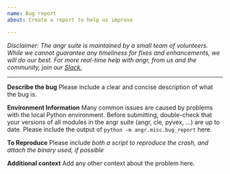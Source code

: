 ```yaml
---
name: Bug report
about: Create a report to help us improve

---
```


*Disclaimer: The angr suite is maintained by a small team of volunteers. While we cannot guarantee any timeliness for fixes and enhancements, we will do our best. For more real-time help with angr, from us and the community, join our [Slack.](http://angr.io/invite/)*

---

**Describe the bug**
Please include a clear and concise description of what the bug is.

**Environment Information**
Many common issues are caused by problems with the local Python environment.
Before submitting, double-check that your versions of all modules in the angr suite (angr, cle, pyvex, ...) are up to date.
Please include the output of `python -m angr.misc.bug_report` here.

**To Reproduce**
Please include *both a script to reproduce the crash, and attach the binary used, if possible*

**Additional context**
Add any other context about the problem here.
